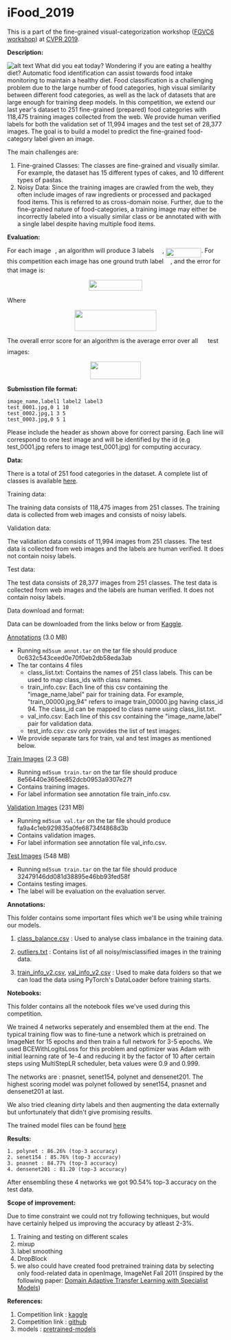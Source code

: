 # iFood_2019
This is a part of the fine-grained visual-categorization workshop ([FGVC6 workshop](https://sites.google.com/view/fgvc6/home)) at [CVPR 2019](http://cvpr2019.thecvf.com/).


**Description:**

![alt text](https://github.com/omcaaaar/iFood_2019/blob/master/assets/food_banner.png)
What did you eat today? Wondering if you are eating a healthy diet? Automatic food identification can assist towards food intake monitoring to maintain a healthy diet. Food classification is a challenging problem due to the large number of food categories, high visual similarity between different food categories, as well as the lack of datasets that are large enough for training deep models. In this competition, we extend our last year's dataset to 251 fine-grained (prepared) food categories with 118,475 training images collected from the web. We provide human verified labels for both the validation set of 11,994 images and the test set of 28,377 images. The goal is to build a model to predict the fine-grained food-category label given an image.

The main challenges are:
  1. Fine-grained Classes: The classes are fine-grained and visually similar. For example, the dataset has 15 different types of cakes, and 10 different types of pastas.
  2. Noisy Data: Since the training images are crawled from the web, they often include images of raw ingredients or processed and packaged food items. This is referred to as cross-domain noise. Further, due to the fine-grained nature of food-categories, a training image may either be incorrectly labeled into a visually similar class or be annotated with with a single label despite having multiple food items.


**Evaluation:**

For each image <img src="https://rawgit.com/visipedia/inat_comp/master/svgs/77a3b857d53fb44e33b53e4c8b68351a.svg?invert_in_darkmode" align=middle width=5.642109pt height=21.60213pt/>, an algorithm will produce 3 labels <img src="https://rawgit.com/visipedia/inat_comp/master/svgs/655bedbaf4a65f397b5041d0fdecde4c.svg?invert_in_darkmode" align=middle width=15.601905pt height=22.74591pt/>, <img src="https://rawgit.com/visipedia/inat_comp/master/svgs/946e592e2b2753a9272767ae3dd5b9a9.svg?invert_in_darkmode" align=middle width=82.4274pt height=21.60213pt/>. For this competition each image has one ground truth label <img src="https://rawgit.com/visipedia/inat_comp/master/svgs/681a37b53b66acbc455e39ca3e6f1c41.svg?invert_in_darkmode" align=middle width=12.444795pt height=14.10255pt/>, and the error for that image is:
<p align="center"><img src="https://rawgit.com/visipedia/inat_comp/master/svgs/7a42826f81c53c77e0fef3c827238d25.svg?invert_in_darkmode" align=middle width=123.403665pt height=24.865665pt/></p>
Where
<p align="center"><img src="https://rawgit.com/visipedia/inat_comp/master/svgs/7a45c501d5042bd031a267f008fa2ae6.svg?invert_in_darkmode" align=middle width=190.2021pt height=49.13139pt/></p>

The overall error score for an algorithm is the average error over all <img src="https://rawgit.com/visipedia/inat_comp/master/svgs/f9c4988898e7f532b9f826a75014ed3c.svg?invert_in_darkmode" align=middle width=14.94405pt height=22.38192pt/> test images:
<p align="center"><img src="https://rawgit.com/visipedia/inat_comp/master/svgs/444adcac0c7cbb4a8419ee1484625349.svg?invert_in_darkmode" align=middle width=118.05123pt height=41.069655pt/></p>


**Submisstion file format:**

```
image_name,label1 label2 label3 
test_0001.jpg,0 1 10 
test_0002.jpg,1 3 5 
test_0003.jpg,0 5 1 
```

Please include the header as shown above for correct parsing. Each line will correspond to one test image and will be identified by the id (e.g test_0001.jpg refers to image test_0001.jpg) for computing accuracy.


**Data:**

There is a total of 251 food categories in the dataset. A complete list of classes is available [here](https://github.com/omcaaaar/iFood_2019/blob/master/data/class_list.txt).

Training data:

The training data consists of 118,475 images from 251 classes. The training data is collected from web images and consists of noisy labels.

Validation data:

The validation data consists of 11,994 images from 251 classes. The test data is collected from web images and the labels are human verified. It does not contain noisy labels.

Test data:

The test data consists of 28,377 images from 251 classes. The test data is collected from web images and the labels are human verified. It does not contain noisy labels.

Data download and format:

Data can be downloaded from the links below or from [Kaggle](https://www.kaggle.com/c/ifood-2019-fgvc6/overview).

[Annotations](https://food-x.s3.amazonaws.com/annot.tar) (3.0 MB)
* Running `md5sum annot.tar` on the tar file should produce 0c632c543ceed0e70f0eb2db58eda3ab
* The tar contains 4 files
     * class_list.txt: Contains the names of 251 class labels. This can be used to map class_ids with class names.
     * train_info.csv: Each line of this csv containing the "image_name,label" pair for training data. For example, "train_00000.jpg,94" refers to image train_00000.jpg having class_id 94. The class_id can be mapped to class name using class_list.txt.      
     * val_info.csv: Each line of this csv containing the "image_name,label" pair for validation data.
     * test_info.csv: csv only provides the list of test images.
 * We provide separate tars for train, val and test images as mentioned below.

[Train Images](https://food-x.s3.amazonaws.com/train.tar) (2.3 GB)
* Running `md5sum train.tar` on the tar file should produce 8e56440e365ee852dcb0953a9307e27f
* Contains training images.
* For label information see annotation file train_info.csv. 

[Validation Images](https://food-x.s3.amazonaws.com/val.tar) (231 MB)
* Running `md5sum val.tar` on the tar file should produce fa9a4c1eb929835a0fe68734f4868d3b
* Contains validation images.
* For label information see annotation file val_info.csv. 

[Test Images](https://food-x.s3.amazonaws.com/test.tar) (548 MB)
* Running `md5sum train.tar` on the tar file should produce 32479146dd081d38895e46bb93fed58f
* Contains testing images.
* The label will be evaluation on the evaluation server.

**Annotations:**

This folder contains some important files which we'll be using while training our models.

  1. [class_balance.csv](https://github.com/omcaaaar/iFood_2019/blob/master/annotaions/class_balance.csv) : Used to analyse class imbalance in the training data.
  
  2. [outliers.txt](https://github.com/omcaaaar/iFood_2019/blob/master/annotaions/outliers.txt) : Contains list of all noisy/misclassified images in the training data.
  
  3. [train_info_v2.csv](https://github.com/omcaaaar/iFood_2019/blob/master/annotaions/train_info_v2.csv), [val_info_v2,csv](https://github.com/omcaaaar/iFood_2019/blob/master/annotaions/val_info_v2.csv.csv) : Used to make data folders so that we can load the data using PyTorch's DataLoader before training starts.
  
  **Notebooks:**
  
  This folder contains all the notebook files we've used during this competition.
  
  We trained 4 networks seperately and ensembled them at the end. The typical training flow was to fine-tune a network which is pretrained on ImageNet for 15 epochs and then train a full network for 3-5 epochs. We used BCEWithLogitsLoss for this problem and optimizer was Adam with initial learning rate of 1e-4 and reducing it by the factor of 10 after certain steps using MultiStepLR scheduler, beta values were 0.9 and 0.999.
  
  The networks are : pnasnet, senet154, polynet and densenet201. The highest scoring model was polynet followed by senet154, pnasnet and densenet201 at last.
  
  We also tried cleaning dirty labels and then augmenting the data externally but unfortunately that didn't give promising results.
  
  The trained model files can be found [here](https://www.kaggle.com/ochaporkar/ifood-2019-models)
  
  **Results:**
  
    1. polynet : 86.26% (top-3 accuracy)
    2. senet154 : 85.76% (top-3 accuracy)
    3. pnasnet : 84.77% (top-3 accuracy)
    4. densenet201 : 81.20 (top-3 accuracy)
    
After ensembling these 4 networks we got 90.54% top-3 accuracy on the test data.

**Scope of improvement:**

Due to time constraint we could not try following techniques, but would have certainly helped us improving the accuracy by atleast 2-3%.

  1. Training and testing on different scales
  2. mixup
  3. label smoothing
  4. DropBlock
  5. we also could have created food pretrained training data by selecting only food-related data in openImage, ImageNet Fall 2011 (inspired by the following paper: [Domain Adaptive Transfer Learning with Specialist Models](https://arxiv.org/abs/1811.07056))
  
  **References:**
  
  1. Competition link : [kaggle](https://www.kaggle.com/c/ifood-2019-fgvc6)
  2. Competition link : [github](https://github.com/karansikka1/iFood_2019)
  3. models : [pretrained-models](https://github.com/Cadene/pretrained-models.pytorch)
